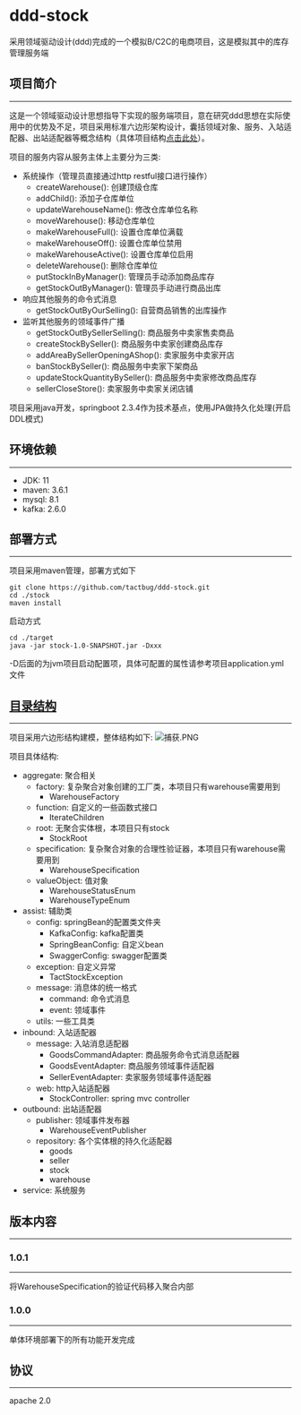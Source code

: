 # ddd-stock
采用领域驱动设计(ddd)完成的一个模拟B/C2C的电商项目，这是模拟其中的库存管理服务端

## 项目简介
---
这是一个领域驱动设计思想指导下实现的服务端项目，意在研究ddd思想在实际使用中的优势及不足，项目采用标准六边形架构设计，囊括领域对象、服务、入站适配器、出站适配器等概念结构（具体项目结构<a href = "#目录结构">点击此处</a>）。
  
项目的服务内容从服务主体上主要分为三类: 
- 系统操作（管理员直接通过http restful接口进行操作）
  - createWarehouse(): 创建顶级仓库
  - addChild(): 添加子仓库单位
  - updateWarehouseName(): 修改仓库单位名称
  - moveWarehouse(): 移动仓库单位
  - makeWarehouseFull(): 设置仓库单位满载
  - makeWarehouseOff(): 设置仓库单位禁用
  - makeWarehouseActive(): 设置仓库单位启用
  - deleteWarehouse(): 删除仓库单位
  - putStockInByManager(): 管理员手动添加商品库存
  - getStockOutByManager(): 管理员手动进行商品出库
- 响应其他服务的命令式消息
  - getStockOutByOurSelling(): 自营商品销售的出库操作
- 监听其他服务的领域事件广播
  - getStockOutBySellerSelling(): 商品服务中卖家售卖商品
  - createStockBySeller(): 商品服务中卖家创建商品库存
  - addAreaBySellerOpeningAShop(): 卖家服务中卖家开店
  - banStockBySeller(): 商品服务中卖家下架商品
  - updateStockQuantityBySeller(): 商品服务中卖家修改商品库存
  - sellerCloseStore(): 卖家服务中卖家关闭店铺
  
项目采用java开发，springboot 2.3.4作为技术基点，使用JPA做持久化处理(开启DDL模式)

## 环境依赖
---
- JDK: 11
- maven: 3.6.1
- mysql: 8.1
- kafka: 2.6.0
## 部署方式
---
项目采用maven管理，部署方式如下
```
git clone https://github.com/tactbug/ddd-stock.git
cd ./stock
maven install
```
启动方式
```
cd ./target
java -jar stock-1.0-SNAPSHOT.jar -Dxxx
```
-D后面的为jvm项目启动配置项，具体可配置的属性请参考项目application.yml文件
## [目录结构](#目录结构)
---
项目采用六边形结构建模，整体结构如下: 
![捕获.PNG](https://i.loli.net/2020/10/18/RWI14medlDEKF7A.png)
  
项目具体结构:
  - aggregate: 聚合相关
    - factory: 复杂聚合对象创建的工厂类，本项目只有warehouse需要用到
      - WarehouseFactory
    - function: 自定义的一些函数式接口
      - IterateChildren
    - root: 无聚合实体根，本项目只有stock
      - StockRoot
    - specification: 复杂聚合对象的合理性验证器，本项目只有warehouse需要用到
      - WarehouseSpecification
    - valueObject: 值对象
      - WarehouseStatusEnum
      - WarehouseTypeEnum
  - assist: 辅助类
    - config: springBean的配置类文件夹
      - KafkaConfig: kafka配置类
      - SpringBeanConfig: 自定义bean
      - SwaggerConfig: swagger配置类
    - exception: 自定义异常
      - TactStockException
    - message: 消息体的统一格式
      - command: 命令式消息
      - event: 领域事件
    - utils: 一些工具类
  - inbound: 入站适配器
    - message: 入站消息适配器
      - GoodsCommandAdapter: 商品服务命令式消息适配器
      - GoodsEventAdapter: 商品服务领域事件适配器
      - SellerEventAdapter: 卖家服务领域事件适配器
    - web: http入站适配器
      - StockController: spring mvc controller
  - outbound: 出站适配器
    - publisher: 领域事件发布器
      - WarehouseEventPublisher
    - repository: 各个实体根的持久化适配器
      - goods
      - seller
      - stock
      - warehouse
  - service: 系统服务
## 版本内容
---
### 1.0.1
---
将WarehouseSpecification的验证代码移入聚合内部
### 1.0.0
---
单体环境部署下的所有功能开发完成
## 协议
---
apache 2.0